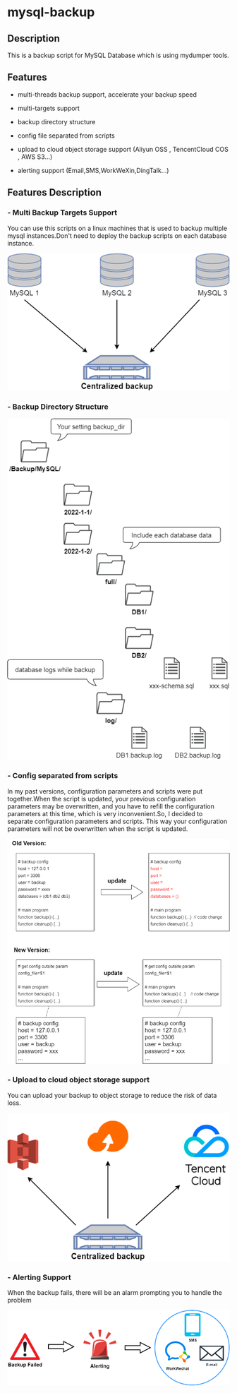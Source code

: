# mysql-backup

## Description

This is a backup script for MySQL Database which is using mydumper tools.

## Features

* multi-threads backup support, accelerate your backup speed

* multi-targets support

* backup directory structure

* config file separated from scripts

* upload to cloud object storage support (Aliyun OSS , TencentCloud COS , AWS S3...)

* alerting support (Email,SMS,WorkWeXin,DingTalk...)

## Features Description

### - Multi Backup Targets Support

You can use this scripts on a linux machines that is used to backup multiple mysql instances.Don't need to deploy the backup scripts on each database instance.

![](https://github.com/SZDRZ/mysql-backup/blob/main/images/1.drawio.png?raw=true)

### - Backup Directory Structure

![](https://github.com/SZDRZ/mysql-backup/blob/main/images/2.drawio.png?raw=true)

### - Config separated from scripts

In my past versions, configuration parameters and scripts were put together.When the script is updated, your previous configuration parameters may be overwritten, and you have to refill the configuration parameters at this time, which is very inconvenient.So, I decided to separate configuration parameters and scripts. This way your configuration parameters will not be overwritten when the script is updated.

![](https://github.com/SZDRZ/mysql-backup/blob/main/images/3.drawio.png?raw=true)

### - Upload to cloud object storage support

You can upload your backup to object storage to reduce the risk of data loss.

![](https://github.com/SZDRZ/mysql-backup/blob/main/images/4.drawio.png?raw=true)

### - Alerting Support

When the backup fails, there will be an alarm prompting you to handle the problem

![](https://github.com/SZDRZ/mysql-backup/blob/main/images/5.drawio.png?raw=true)
